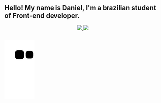 ## Hello! My name is Daniel, I'm a brazilian student of Front-end developer.
<div align="center">
  <a href="https://github.com/DanielGouveiah">
  <img height="180em" src="https://github-readme-stats.vercel.app/api?username=DanielGouveiah&show_icons=true&theme=dracula&include_all_commits=true&count_private=true"/>
  <img height="180em" border-radius="20px" src="https://github-readme-stats.vercel.app/api/top-langs/?username=DanielGouveiah&layout=compact&langs_count=7&theme=dracula"/>
</div>

  ##
<div> 
 
  ![Snake animation](https://github.com/rafaballerini/rafaballerini/blob/output/github-contribution-grid-snake.svg)
 
</div>

